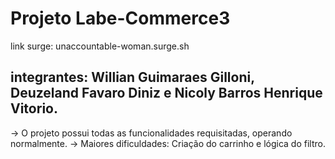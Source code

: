 # Projeto Labe-Commerce3

link surge: unaccountable-woman.surge.sh


## integrantes: Willian Guimaraes Gilloni, Deuzeland Favaro Diniz e Nicoly Barros Henrique Vitorio.
-> O projeto possui todas as funcionalidades requisitadas, operando normalmente. 
-> Maiores dificuldades: Criação do carrinho e lógica do filtro.

